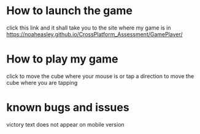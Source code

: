 # How to launch the game

click this link and it shall take you to the site where my game is in
https://noaheasley.github.io/CrossPlatform_Assessment/GamePlayer/
 
# How to play my game

click to move the cube where your mouse is or tap a direction to move the cube where you are tapping

# known bugs and issues

victory text does not appear on mobile version
